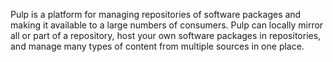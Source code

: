 Pulp is a platform for managing repositories of software packages and making it available to a large numbers of consumers. Pulp can locally mirror all or part of a repository, host your own software packages in repositories, and manage many types of content from multiple sources in one place.

